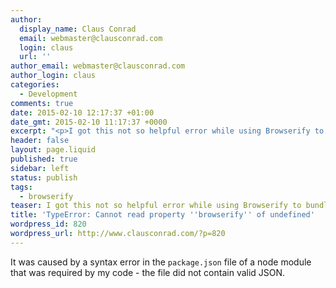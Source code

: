 ```yaml
---
author:
  display_name: Claus Conrad
  email: webmaster@clausconrad.com
  login: claus
  url: ''
author_email: webmaster@clausconrad.com
author_login: claus
categories:
  - Development
comments: true
date: 2015-02-10 12:17:37 +01:00
date_gmt: 2015-02-10 11:17:37 +0000
excerpt: "<p>I got this not so helpful error while using Browserify to bundle a web application.</p>\r\n"
header: false
layout: page.liquid
published: true
sidebar: left
status: publish
tags:
  - browserify
teaser: I got this not so helpful error while using Browserify to bundle a web application.
title: 'TypeError: Cannot read property ''browserify'' of undefined'
wordpress_id: 820
wordpress_url: http://www.clausconrad.com/?p=820
---
```

It was caused by a syntax error in the `package.json` file of a node module that was required by my code - the file did not contain valid JSON.
